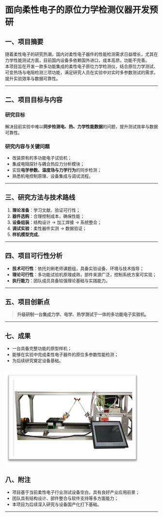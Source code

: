 # 面向柔性电子的原位力学检测仪器开发预研



## 一、项目摘要

随着柔性电子的研究热潮，国内对柔性电子器件的性能检测需求日益增长，尤其在力学性能测试方面，目前国内设备多依赖国外进口，成本高昂，功能不完善。  
本项目旨在开发一款多功能集成的柔性电子原位力学检测仪，结合原位力学测试、可变热场与电阻检测三项功能，满足研究人员在实验中对实时多参数测试的需求，提升实验效率与数据可靠性。

---

## 二、项目目标与内容

### 研究目标
解决目前实验中难以**同步检测电、热、力学性能数据**的问题，提升测试效率与数据可靠性。

### 研究内容与关键问题
- 改装原有的多功能电子试验机；
- 集成电阻探针与耦合热应力分析模块；
- 实现**电学参数、温度场与力学行为**的同步检测；
- 熟悉机电控制原理、设备集成与调试流程。

---

## 三、研究方法与技术路线

1. **理论准备**：学习文献、验证可行性；
2. **器件选购**：合理控制成本，确保性能；
3. **设备组装**：结构设计 → 加工焊接 → 系统整合；
4. **调试实验**：柔性器件实测 → 数据验证；
5. **样机模型完成**。

---

## 四、项目可行性分析

- **技术可行性**：依托刘俐老师课题组，具备实验设备、环境与技术指导；
- **理论可行性**：多功能试验机原理成熟，部件来源广泛，控制系统方案可实现；
- **执行能力**：团队成员具备较强理论基础与实践能力。

---

## 五、项目创新点

> **升级研制一台集成力学、电学、热学测试于一体的多功能电子实验机。**

---

## 七、成果

- 一台具备完整功能的原型样机；
- 能够在实验中完成柔性电子器件的原位多参数性能检测；
- 为后续研究奠定设备基础。

![折弯机](images/image.png)
---


## 八、附注

- 项目基于当前柔性电子行业测试设备空白，具有良好产业应用前景；
- 团队具有结构设计、部件整合与软件支持等多方面能力；
- 本项目为后续深入研究与设备国产化打下基础。

---

